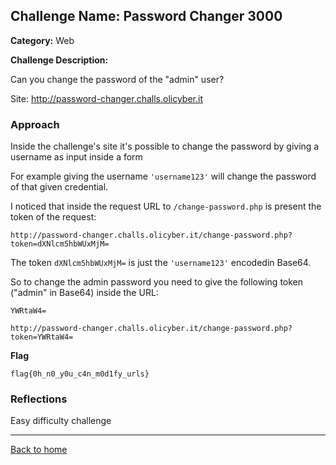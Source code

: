 ## Challenge Name: Password Changer 3000
**Category:** Web

**Challenge Description:**

Can you change the password of the "admin" user?

Site: http://password-changer.challs.olicyber.it

### Approach

Inside the challenge's site it's possible to change the password by giving a username as input inside a form 

For example giving the username ```'username123'``` will change the password of that given credential.

I noticed that inside the request URL to ```/change-password.php``` is present the token of the request: 
```
http://password-changer.challs.olicyber.it/change-password.php?token=dXNlcm5hbWUxMjM=
```

The token ```dXNlcm5hbWUxMjM=``` is just the ```'username123'``` encodedin Base64.

So to change the admin password you need to give the following token ("admin" in Base64) inside the URL:

```
YWRtaW4=
```
```
http://password-changer.challs.olicyber.it/change-password.php?token=YWRtaW4=
```

**Flag**

```
flag{0h_n0_y0u_c4n_m0d1fy_urls}
```
### Reflections
Easy difficulty challenge 
  

---
<a href="/olicyber-training/main.md" class="btn">Back to home</a>
